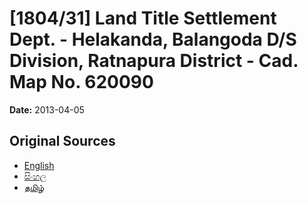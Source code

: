 # [1804/31] Land Title Settlement Dept. - Helakanda, Balangoda D/S Division, Ratnapura District - Cad. Map No. 620090

**Date:** 2013-04-05

## Original Sources

- [English](https://documents.gov.lk/view/extra-gazettes/2013/4/1804-31_E.pdf)
- [සිංහල](https://documents.gov.lk/view/extra-gazettes/2013/4/1804-31_S.pdf)
- [தமிழ்](https://documents.gov.lk/view/extra-gazettes/2013/4/1804-31_T.pdf)
